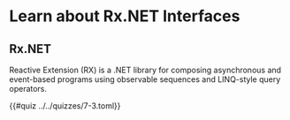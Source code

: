 # Learn about Rx.NET Interfaces

## Rx.NET
Reactive Extension (RX) is a .NET library for composing asynchronous and event-based
programs using observable sequences and LINQ-style query operators.

{{#quiz ../../quizzes/7-3.toml}}
